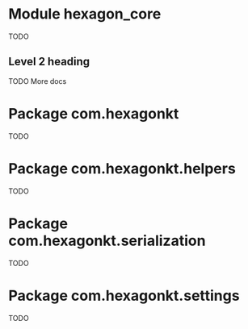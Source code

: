 
# Module hexagon_core

TODO

## Level 2 heading

TODO More docs

# Package com.hexagonkt

TODO

# Package com.hexagonkt.helpers

TODO

# Package com.hexagonkt.serialization

TODO

# Package com.hexagonkt.settings

TODO
